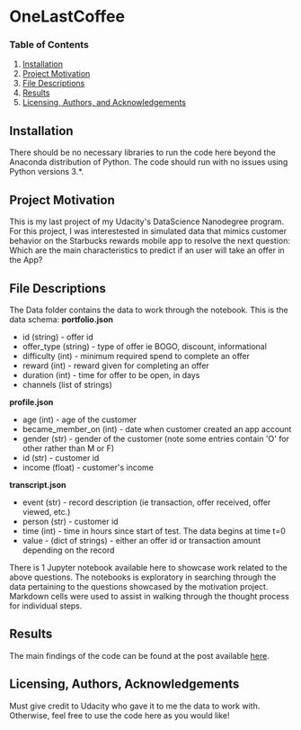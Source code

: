# OneLastCoffee

### Table of Contents

1. [Installation](#installation)
2. [Project Motivation](#motivation)
3. [File Descriptions](#files)
4. [Results](#results)
5. [Licensing, Authors, and Acknowledgements](#licensing)

## Installation <a name="installation"></a>

There should be no necessary libraries to run the code here beyond the Anaconda distribution of Python.  The code should run with no issues using Python versions 3.*.

## Project Motivation<a name="motivation"></a>

This is my last project of my Udacity's DataScience Nanodegree program. For this project, I was interestested in simulated data that mimics customer behavior on the Starbucks rewards mobile app to resolve the next question: 
Which are the main characteristics to predict if an user will take an offer in the App?

## File Descriptions <a name="files"></a>

The Data folder contains the data to work through the notebook. This is the data schema:
**portfolio.json**
* id (string) - offer id
* offer_type (string) - type of offer ie BOGO, discount, informational
* difficulty (int) - minimum required spend to complete an offer
* reward (int) - reward given for completing an offer
* duration (int) - time for offer to be open, in days
* channels (list of strings)

**profile.json**
* age (int) - age of the customer 
* became_member_on (int) - date when customer created an app account
* gender (str) - gender of the customer (note some entries contain 'O' for other rather than M or F)
* id (str) - customer id
* income (float) - customer's income

**transcript.json**
* event (str) - record description (ie transaction, offer received, offer viewed, etc.)
* person (str) - customer id
* time (int) - time in hours since start of test. The data begins at time t=0
* value - (dict of strings) - either an offer id or transaction amount depending on the record


There is 1 Jupyter notebook available here to showcase work related to the above questions. The notebooks is exploratory in searching through the data pertaining to the questions showcased by the motivation project.  Markdown cells were used to assist in walking through the thought process for individual steps.  

## Results<a name="results"></a>

The main findings of the code can be found at the post available [here](https://medium.com/@juandiegocuellar02/starbucks-app-you-are-one-of-those-people-who-buys-only-when-they-recieve-offers-6a609d7df1f9).

## Licensing, Authors, Acknowledgements<a name="licensing"></a>

Must give credit to Udacity who gave it to me the data to work with.  Otherwise, feel free to use the code here as you would like! 

